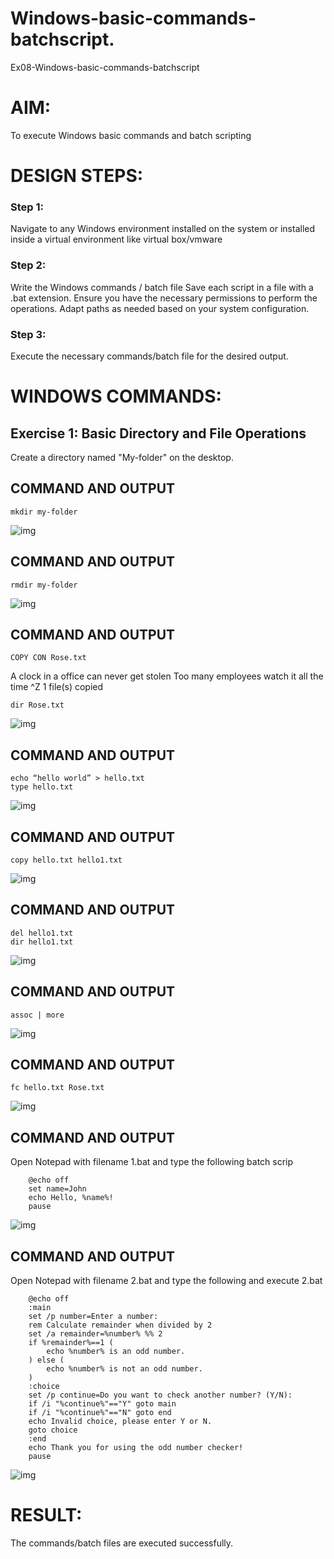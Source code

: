 # Windows-basic-commands-batchscript.

Ex08-Windows-basic-commands-batchscript

# AIM:

To execute Windows basic commands and batch scripting

# DESIGN STEPS:

### Step 1:

Navigate to any Windows environment installed on the system or installed inside a virtual environment like virtual box/vmware 

### Step 2:

Write the Windows commands / batch file
Save each script in a file with a .bat extension.
Ensure you have the necessary permissions to perform the operations.
Adapt paths as needed based on your system configuration.
### Step 3:

Execute the necessary commands/batch file for the desired output. 




# WINDOWS COMMANDS:
## Exercise 1: Basic Directory and File Operations
Create a directory named "My-folder" on the desktop.


## COMMAND AND OUTPUT
```
mkdir my-folder
```
![img](./img/Screenshot%202025-05-15%20182359.png)

## COMMAND AND OUTPUT
```
rmdir my-folder
```
![img](./img/Screenshot%202025-05-15%20182452.png)

## COMMAND AND OUTPUT
```
COPY CON Rose.txt
```
A clock in a office can never get stolen
Too many employees watch it all the time
^Z
1 file(s) copied
```
dir Rose.txt
```
![img](./img/Screenshot%202025-05-15%20182616.png)

## COMMAND AND OUTPUT
```
echo “hello world” > hello.txt
type hello.txt
```
![img](./img/Screenshot%202025-05-15%20182725.png)


## COMMAND AND OUTPUT
```
copy hello.txt hello1.txt
```
![img](./img/Screenshot%202025-05-15%20182831.png)


## COMMAND AND OUTPUT
```
del hello1.txt
dir hello1.txt
```
![img](./img/Screenshot%202025-05-15%20182917.png)

## COMMAND AND OUTPUT
```
assoc | more
```
![img](./img/Screenshot%202025-05-15%20182956.png)

## COMMAND AND OUTPUT
```
fc hello.txt Rose.txt
```
![img](./img/Screenshot%202025-05-15%20183038.png)

## COMMAND AND OUTPUT

Open Notepad with filename 1.bat and type the following batch scrip
```
    @echo off
    set name=John
    echo Hello, %name%!
    pause
```
![img](./img/Screenshot%202025-05-15%20183258.png)

## COMMAND AND OUTPUT

Open Notepad with filename 2.bat and type the following and execute 2.bat
```
    @echo off
    :main
    set /p number=Enter a number: 
    rem Calculate remainder when divided by 2
    set /a remainder=%number% %% 2
    if %remainder%==1 (
        echo %number% is an odd number.
    ) else (
        echo %number% is not an odd number.
    )
    :choice
    set /p continue=Do you want to check another number? (Y/N): 
    if /i "%continue%"=="Y" goto main
    if /i "%continue%"=="N" goto end
    echo Invalid choice, please enter Y or N.
    goto choice
    :end
    echo Thank you for using the odd number checker!
    pause
```
![img](./img/Screenshot%202025-05-15%20183452.png)


# RESULT:
The commands/batch files are executed successfully.

